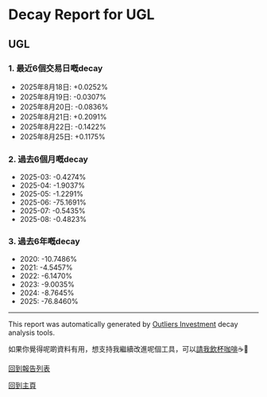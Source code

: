 # Decay Report for UGL

## UGL

### 1. 最近6個交易日嘅decay

- 2025年8月18日: +0.0252%
- 2025年8月19日: -0.0307%
- 2025年8月20日: -0.0836%
- 2025年8月21日: +0.2091%
- 2025年8月22日: -0.1422%
- 2025年8月25日: +0.1175%

### 2. 過去6個月嘅decay

- 2025-03: -0.4274%
- 2025-04: -1.9037%
- 2025-05: -1.2291%
- 2025-06: -75.1691%
- 2025-07: -0.5435%
- 2025-08: -0.4823%

### 3. 過去6年嘅decay

- 2020: -10.7486%
- 2021: -4.5457%
- 2022: -6.1470%
- 2023: -9.0035%
- 2024: -8.7645%
- 2025: -76.8460%

------------------------------
This report was automatically generated by [Outliers Investment](https://outliersecon.github.io/Outliers-Investment/) decay analysis tools.

如果你覺得呢啲資料有用，想支持我繼續改進呢個工具，可以[請我飲杯咖啡](https://buymeacoffee.com/outliersecon)☕🙏

[回到報告列表](https://outliersecon.github.io/Outliers-Investment/reports/reports_public)

[回到主頁](https://outliersecon.github.io/Outliers-Investment/)